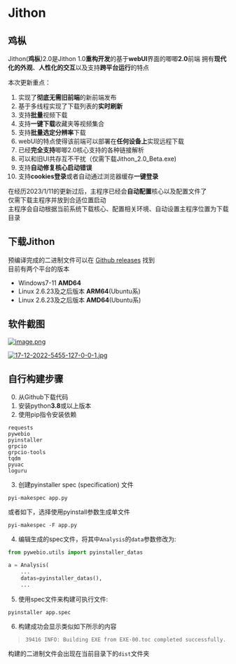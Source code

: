 # Jithon
## 鸡枞

Jithon(**鸡枞**)2.0是Jithon 1.0**重构开发**的基于**webUI**界面的唧唧**2.0**前端
拥有**现代化的外观**、**人性化的交互**以及支持**跨平台运行**的特点

本次更新重点：

1. 实现了**彻底无需旧前端**的新前端发布
2. 基于多线程实现了下载列表的**实时刷新**
3. 支持**批量**视频下载
4. 支持**一键下载**收藏夹等视频集合
5. 支持**批量选定分辨率**下载
6. webUI的特点使得该前端可以部署在**任何设备上**实现远程下载
7. 已经**完全支持**唧唧2.0核心支持的各种链接解析
8. 可以和旧UI共存互不干扰（仅需下载Jithon_2.0_Beta.exe)
9. 支持**自动修复核心启动错误**
10. 支持**cookies登录**或者自动通过浏览器缓存**一键登录**

在经历2023/1/11的更新过后，主程序已经会**自动配置**核心以及配置文件了  
仅需下载主程序并放到合适位置启动  
主程序会自动根据当前系统下载核心、配置相关环境、自动设置主程序位置为下载目录

## 下载Jithon
预编译完成的二进制文件可以在 [Github releases](https://github.com/JiJiDown/jithon/releases) 找到  
目前有两个平台的版本
- Windows7-11 **AMD64**
- Linux 2.6.23及之后版本 **ARM64**(Ubuntu系)
- Linux 2.6.23及之后版本 **AMD64**(Ubuntu系)
## 软件截图

[![image.png](https://i.postimg.cc/mDpyp3jL/image.png)](https://postimg.cc/jwNfL7Bm)

[![17-12-2022-5455-127-0-0-1.jpg](https://i.postimg.cc/xd4Ptyt0/17-12-2022-5455-127-0-0-1.jpg)](https://postimg.cc/xkLHdmw7)

## 自行构建步骤
0. 从Github下载代码
1. 安装python**3.8**或以上版本
2. 使用pip指令安装依赖  
```Plain
requests
pywebio
pyinstaller
grpcio
grpcio-tools
tqdm
pyuac
loguru
```
3. 创建pyinstaller spec (specification) 文件  
```Plain
pyi-makespec app.py
```  
或者如下，选择使用pyinstall参数生成单文件
```Plain
pyi-makespec -F app.py
```
4. 编辑生成的spec文件，将其中`Analysis`的`data`参数修改为:  
```Python
from pywebio.utils import pyinstaller_datas

a = Analysis(
    ...
    datas=pyinstaller_datas(),
    ...
```
5. 使用spec文件来构建可执行文件:  
```Plain
pyinstaller app.spec
```
6. 构建成功会显示类似如下所示的内容  
>`39416 INFO: Building EXE from EXE-00.toc completed successfully.`  

构建的二进制文件会出现在当前目录下的`dist`文件夹